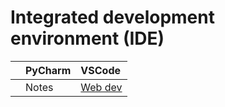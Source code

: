 # Integrated development environment (IDE)

| | PyCharm  | VSCode | 
| :-- | :-- | :-- |
| | Notes | [Web dev](https://www.jetbrains.com/pycharm/features/web_development.html) | |

